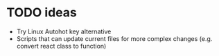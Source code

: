 # TODO ideas

- Try Linux Autohot key alternative
- Scripts that can update current files for more complex changes (e.g. convert react class to function)
